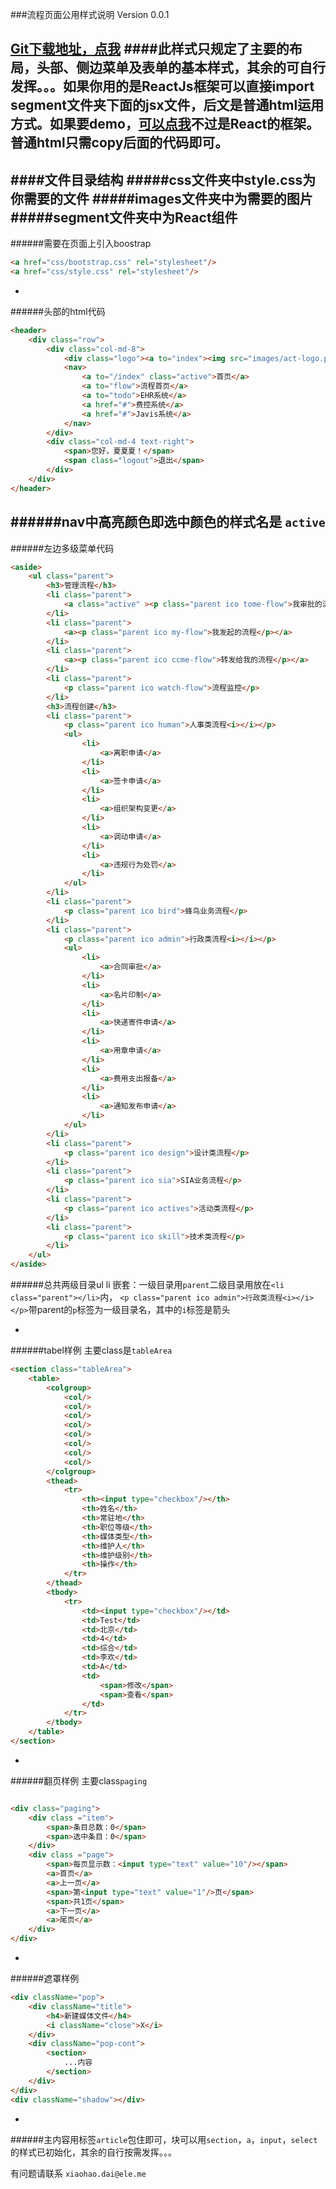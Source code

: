 ###流程页面公用样式说明 Version 0.0.1

[Git下载地址，点我](http://git.elenet.me/xiaohao.dai/flow_style)
####此样式只规定了主要的布局，头部、侧边菜单及表单的基本样式，其余的可自行发挥。。。如果你用的是ReactJs框架可以直接import segment文件夹下面的jsx文件，后文是普通html运用方式。如果要demo，[可以点我](http://git.elenet.me/yi.liush/eFlow)不过是React的框架。普通html只需copy后面的代码即可。
-
####文件目录结构
#####css文件夹中style.css为你需要的文件
#####images文件夹中为需要的图片
#####segment文件夹中为React组件
-

######需要在页面上引入boostrap
```html
<a href="css/bootstrap.css" rel="stylesheet"/>
<a href="css/style.css" rel="stylesheet"/>
```
-
######头部的html代码
```html
<header>
    <div class="row">
        <div class="col-md-8">
            <div class="logo"><a to="index"><img src="images/act-logo.png"/></a></div>
            <nav>
                <a to="/index" class="active">首页</a>
                <a to="flow">流程首页</a>
                <a to="todo">EHR系统</a>
                <a href="#">费控系统</a>
                <a href="#">Javis系统</a>
            </nav>
        </div>
        <div class="col-md-4 text-right">
            <span>您好，夏夏夏！</span>
            <span class="logout">退出</span>
        </div>
    </div>
</header>
```
######nav中高亮颜色即选中颜色的样式名是 ```active```
-
######左边多级菜单代码
```html
<aside>
    <ul class="parent">
        <h3>管理流程</h3>
        <li class="parent">
            <a class="active" ><p class="parent ico tome-flow">我审批的流程</p></a>
        </li>
        <li class="parent">
            <a><p class="parent ico my-flow">我发起的流程</p></a>
        </li>
        <li class="parent">
            <a><p class="parent ico ccme-flow">转发给我的流程</p></a>
        </li>
        <li class="parent">
            <p class="parent ico watch-flow">流程监控</p>
        </li>
        <h3>流程创建</h3>
        <li class="parent">
            <p class="parent ico human">人事类流程<i></i></p>
            <ul>
                <li>
                    <a>离职申请</a>
                </li>
                <li>
                    <a>签卡申请</a>
                </li>
                <li>
                    <a>组织架构变更</a>
                </li>
                <li>
                    <a>调动申请</a>
                </li>
                <li>
                    <a>违规行为处罚</a>
                </li>
            </ul>
        </li>
        <li class="parent">
            <p class="parent ico bird">蜂鸟业务流程</p>
        </li>
        <li class="parent">
            <p class="parent ico admin">行政类流程<i></i></p>
            <ul>
                <li>
                    <a>合同审批</a>
                </li>
                <li>
                    <a>名片印制</a>
                </li>
                <li>
                    <a>快递寄件申请</a>
                </li>
                <li>
                    <a>用章申请</a>
                </li>
                <li>
                    <a>费用支出报备</a>
                </li>
                <li>
                    <a>通知发布申请</a>
                </li>
            </ul>
        </li>
        <li class="parent">
            <p class="parent ico design">设计类流程</p>
        </li>
        <li class="parent">
            <p class="parent ico sia">SIA业务流程</p>
        </li>
        <li class="parent">
            <p class="parent ico actives">活动类流程</p>
        </li>
        <li class="parent">
            <p class="parent ico skill">技术类流程</p>
        </li>
    </ul>
</aside>
```
######总共两级目录ul li 嵌套：一级目录用```parent```二级目录用放在```<li class="parent"></li>```内，
```<p class="parent ico admin">行政类流程<i></i></p>```带parent的```p```标签为一级目录名，其中的```i```标签是箭头

-
######tabel样例 主要class是```tableArea ```
```html
<section class="tableArea">
    <table>
        <colgroup>
            <col/>
            <col/>
            <col/>
            <col/>
            <col/>
            <col/>
            <col/>
            <col/>
        </colgroup>
        <thead>
            <tr>
                <th><input type="checkbox"/></th>
                <th>姓名</th>
                <th>常驻地</th>
                <th>职位等级</th>
                <th>媒体类型</th>
                <th>维护人</th>
                <th>维护级别</th>
                <th>操作</th>
            </tr>
        </thead>
        <tbody>
            <tr>
                <td><input type="checkbox"/></td>
                <td>Test</td>
                <td>北京</td>
                <td>4</td>
                <td>综合</td>
                <td>李欢</td>
                <td>A</td>
                <td>
                    <span>修改</span>
                    <span>查看</span>
                </td>
            </tr>
        </tbody>
    </table>
</section>
```
-
######翻页样例 主要class```paging```
```html

<div class="paging">
    <div class ="item">
        <span>条目总数：0</span>
        <span>选中条目：0</span>
    </div>
    <div class ="page">
        <span>每页显示数：<input type="text" value="10"/></span>
        <a>首页</a>
        <a>上一页</a>
        <span>第<input type="text" value="1"/>页</span>
        <span>共1页</span>
        <a>下一页</a>
        <a>尾页</a>
    </div>
</div>
```

-
######遮罩样例
```html
<div className="pop">
    <div className="title">
        <h4>新建媒体文件</h4>
        <i className="close">X</i>
    </div>
    <div className="pop-cont">
        <section>
        	...内容
        </section>
    </div>
</div>
<div className="shadow"></div>
```
-
######主内容用标签```article```包住即可，块可以用```section```，```a```，```input```，```select```的样式已初始化，其余的自行按需发挥。。。

有问题请联系 ```xiaohao.dai@ele.me```